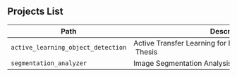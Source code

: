 ## Projects List

| Path | Description| Note |
|---|--------|---|
| `active_learning_object_detection` | Active&nbsp;Transfer&nbsp;Learning&nbsp;for&nbsp;Document&nbsp;Object&nbsp;Detection&nbsp;-&nbsp;Thesis | Pytorch |
| `segmentation_analyzer` | Image Segmentation Analysis App | Streamlit |